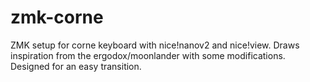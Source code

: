 # zmk-corne
ZMK setup for corne keyboard with nice!nanov2 and nice!view.
Draws inspiration from the ergodox/moonlander with some modifications. Designed for an easy transition.
